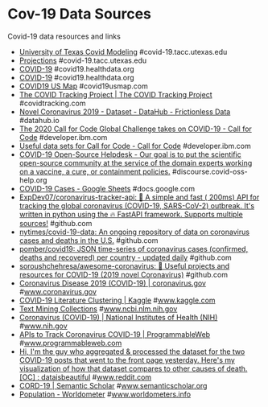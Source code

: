 # Cov-19 Data Sources

Covid-19 data resources and links

- [University of Texas Covid Modeling](https://covid-19.tacc.utexas.edu/) \#covid-19.tacc.utexas.edu
- [Projections](https://covid-19.tacc.utexas.edu/projections/) \#covid-19.tacc.utexas.edu
- [COVID-19](https://covid19.healthdata.org/united-states-of-america) \#covid19.healthdata.org
- [COVID-19](https://covid19.healthdata.org/united-states-of-america/indiana) \#covid19.healthdata.org
- [COVID19 US Map](https://covid19usmap.com/) \#covid19usmap.com
- [The COVID Tracking Project | The COVID Tracking Project](https://covidtracking.com/) \#covidtracking.com
- [Novel Coronavirus 2019 - Dataset - DataHub - Frictionless Data](https://datahub.io/core/covid-19) \#datahub.io
- [The 2020 Call for Code Global Challenge takes on COVID-19 - Call for Code](https://developer.ibm.com/callforcode/blogs/the-2020-call-for-code-global-challenge-takes-on-covid-19) \#developer.ibm.com
- [Useful data sets for Call for Code - Call for Code](https://developer.ibm.com/callforcode/blogs/useful-data-sets-for-call-for-code-2020) \#developer.ibm.com
- [COVID-19 Open-Source Helpdesk - Our goal is to put the scientific open-source community at the service of the domain experts working on a vaccine, a cure, or containment policies.](https://discourse.covid-oss-help.org/) \#discourse.covid-oss-help.org
- [COVID-19 Cases - Google Sheets](https://docs.google.com/spreadsheets/d/14quQPFErG-hlpsrNgYcX85vW7JMMK5X2vNZrafRcH8c/edit#gid=2087034741) \#docs.google.com
- [ExpDev07/coronavirus-tracker-api: 🦠 A simple and fast ( 200ms) API for tracking the global coronavirus (COVID-19, SARS-CoV-2) outbreak. It's written in python using the 🔥 FastAPI framework. Supports multiple sources!](https://github.com/ExpDev07/coronavirus-tracker-api) \#github.com
- [nytimes/covid-19-data: An ongoing repository of data on coronavirus cases and deaths in the U.S.](https://github.com/nytimes/covid-19-data) \#github.com
- [pomber/covid19: JSON time-series of coronavirus cases (confirmed, deaths and recovered) per country - updated daily](https://github.com/pomber/covid19) \#github.com
- [soroushchehresa/awesome-coronavirus: 🦠 Useful projects and resources for COVID-19 (2019 novel Coronavirus)](https://github.com/soroushchehresa/awesome-coronavirus) \#github.com
- [Coronavirus Disease 2019 (COVID-19) | coronavirus.gov](https://www.coronavirus.gov/) \#www.coronavirus.gov
- [COVID-19 Literature Clustering | Kaggle](https://www.kaggle.com/maksimeren/covid-19-literature-clustering) \#www.kaggle.com
- [Text Mining Collections](https://www.ncbi.nlm.nih.gov/pmc/tools/textmining/) \#www.ncbi.nlm.nih.gov
- [Coronavirus (COVID-19) | National Institutes of Health (NIH)](https://www.nih.gov/health-information/coronavirus) \#www.nih.gov
- [APIs to Track Coronavirus COVID-19 | ProgrammableWeb](https://www.programmableweb.com/news/apis-to-track-coronavirus-covid-19/review/2020/04/24) \#www.programmableweb.com
- [Hi, I'm the guy who aggregated & processed the dataset for the two COVID-19 posts that went to the front page yesterday. Here's my visualization of how that dataset compares to other causes of death. [OC] : dataisbeautiful](https://www.reddit.com/r/dataisbeautiful/comments/fyqno3/hi_im_the_guy_who_aggregated_processed_the/) \#www.reddit.com
- [CORD-19 | Semantic Scholar](https://www.semanticscholar.org/cord19) \#www.semanticscholar.org
- [Population - Worldometer](https://www.worldometers.info/population/) \#www.worldometers.info

